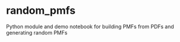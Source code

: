 # random_pmfs
Python module and demo notebook for building PMFs from PDFs and generating random PMFs
